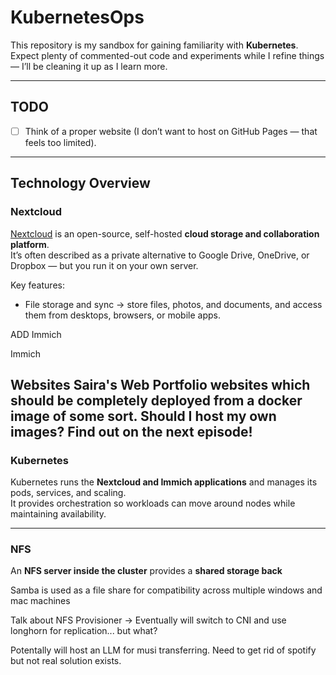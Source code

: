 # KubernetesOps

This repository is my sandbox for gaining familiarity with **Kubernetes**.  
Expect plenty of commented-out code and experiments while I refine things — I’ll be cleaning it up as I learn more.  

---

## TODO
- [ ] Think of a proper website (I don’t want to host on GitHub Pages — that feels too limited).  

---

## Technology Overview

### Nextcloud
[Nextcloud](https://nextcloud.com/) is an open-source, self-hosted **cloud storage and collaboration platform**.  
It’s often described as a private alternative to Google Drive, OneDrive, or Dropbox — but you run it on your own server.  

Key features:
- File storage and sync → store files, photos, and documents, and access them from desktops, browsers, or mobile apps.  

ADD Immich




Immich



Websites
Saira's Web Portfolio websites which should be completely deployed from a docker image of some sort. Should I host my own images? Find out on the next episode!
---

### Kubernetes
Kubernetes runs the **Nextcloud and Immich applications** and manages its pods, services, and scaling.  
It provides orchestration so workloads can move around nodes while maintaining availability.  

---

### NFS
An **NFS server inside the cluster** provides a **shared storage back**

Samba is used as a file share for compatibility across multiple windows and mac machines


Talk about NFS Provisioner -> Eventually will switch to CNI and use longhorn for replication... but what?

Potentally will host an LLM for musi transferring. Need to get rid of spotify but not real solution exists.